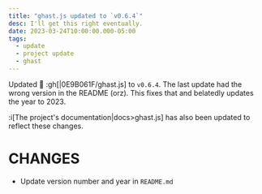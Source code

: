 ```yaml
---
title: "ghast.js updated to `v0.6.4`"
desc: I'll get this right eventually.
date: 2023-03-24T10:00:00.000-05:00
tags:
  - update
  - project update
  - ghast
---
```


Updated :european_castle: :gh[|0E9B061F/ghast.js] to `v0.6.4`. The last update
had the wrong version in the README (orz). This fixes that and belatedly updates
the year to 2023.

:i[The project's documentation|docs>ghast.js] has also been updated to reflect
these changes.

# CHANGES

* Update version number and year in `README.md`
